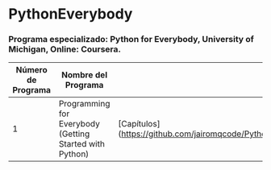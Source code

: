 # PythonEverybody
### Programa especializado: Python for Everybody, University of Michigan, Online: Coursera.

| Número de Programa | Nombre del Programa | Link del Repositorio |
|--------------------|---------------------|----------------------|
| 1 | Programming for Everybody (Getting Started with Python) | [Capítulos](https://github.com/jairomqcode/PythonEverybody/tree/main/Programming%20for%20Everybody%20(Getting%20Started%20with%20Python)|
